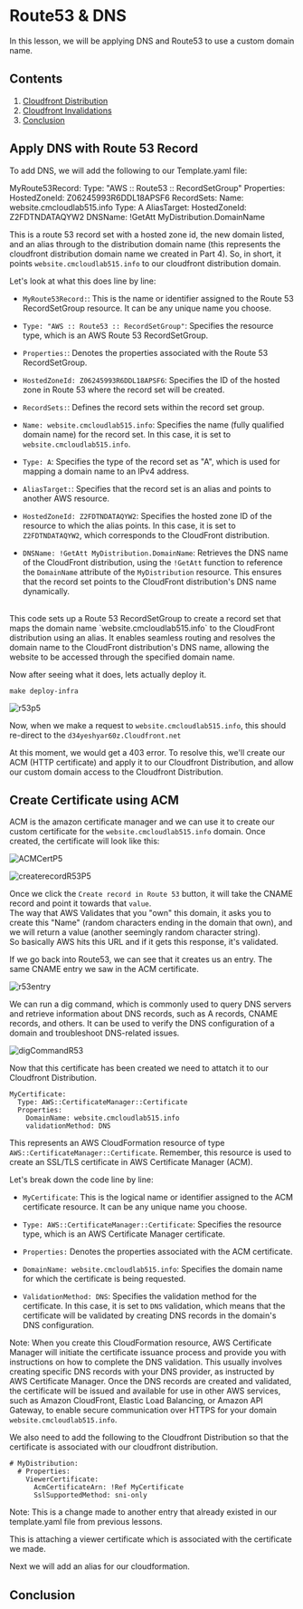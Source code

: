 # Route53 & DNS

In this lesson, we will be applying DNS and Route53 to use a custom domain name.

## Contents
1. [Cloudfront Distribution](#cloudfront-distribution)
2. [Cloudfront Invalidations](#cloudfront-invalidations)
3. [Conclusion](#conclusion)

## Apply DNS with Route 53 Record
To add DNS, we will add the following to our Template.yaml file:

MyRoute53Record:
  Type: "AWS :: Route53 :: RecordSetGroup"
  Properties: 
    HostedZoneId: Z06245993R6DDL18APSF6
    RecordSets:
      Name: website.cmcloudlab515.info 
      Type: A
      AliasTarget:
        HostedZoneId: Z2FDTNDATAQYW2
        DNSName: !GetAtt MyDistribution.DomainName

This is a route 53 record set with a hosted zone id, the new domain listed, and an alias through to the distribution domain name (this represents the cloudfront distribution domain name we created in Part 4). So, in short, it points `website.cmcloudlab515.info` to our cloudfront distribution domain. <br>

Let's look at what this does line by line: <br>

- `MyRoute53Record:`: This is the name or identifier assigned to the Route 53 RecordSetGroup resource. It can be any unique name you choose.

- `Type: "AWS :: Route53 :: RecordSetGroup"`: Specifies the resource type, which is an AWS Route 53 RecordSetGroup.

- `Properties:`: Denotes the properties associated with the Route 53 RecordSetGroup.

- `HostedZoneId: Z06245993R6DDL18APSF6`: Specifies the ID of the hosted zone in Route 53 where the record set will be created.

- `RecordSets:`: Defines the record sets within the record set group.

- `Name: website.cmcloudlab515.info`: Specifies the name (fully qualified domain name) for the record set. In this case, it is set to `website.cmcloudlab515.info`.

- `Type: A`: Specifies the type of the record set as "A", which is used for mapping a domain name to an IPv4 address.

- `AliasTarget:`: Specifies that the record set is an alias and points to another AWS resource.

- `HostedZoneId: Z2FDTNDATAQYW2`: Specifies the hosted zone ID of the resource to which the alias points. In this case, it is set to `Z2FDTNDATAQYW2`, which corresponds to the CloudFront distribution.

- `DNSName: !GetAtt MyDistribution.DomainName`: Retrieves the DNS name of the CloudFront distribution, using the `!GetAtt` function to reference the `DomainName` attribute of the `MyDistribution` resource. This ensures that the record set points to the CloudFront distribution's DNS name dynamically.
<br>
This code sets up a Route 53 RecordSetGroup to create a record set that maps the domain name `website.cmcloudlab515.info` to the CloudFront distribution using an alias. It enables seamless routing and resolves the domain name to the CloudFront distribution's DNS name, allowing the website to be accessed through the specified domain name. <br>

Now after seeing what it does, lets actually deploy it. <br>

```
make deploy-infra
```

![r53p5](/images/r53P5.png)

Now, when we make a request to `website.cmcloudlab515.info`, this should re-direct to the `d34yeshyar60z.Cloudfront.net`

At this moment, we would get a 403 error. To resolve this, we'll create our ACM (HTTP certificate) and apply it to our Cloudfront Distribution, and allow our custom domain access to the Cloudfront Distribution.

## Create Certificate using ACM
ACM is the amazon certificate manager and we can use it to create our custom certificate for the `website.cmcloudlab515.info` domain. Once created, the certificate will look like this:

![ACMCertP5](/images/ACMCertP5.png)

![createrecordR53P5](/images/createrecordR53P5.png)


Once we click the `Create record in Route 53` button, it will take the CNAME record and point it towards that `value`. <br>
The way that AWS Validates that you "own" this domain, it asks you to create this "Name" (random characters ending in the domain that own), and we will return a value (another seemingly random character string). <br>
So basically AWS hits this URL and if it gets this response, it's validated. <br>

If we go back into Route53, we can see that it creates us an entry. The same CNAME entry we saw in the ACM certificate.

![r53entry](/images/r53entry.png)

We can run a dig command, which is commonly used to query DNS servers and retrieve information about DNS records, such as A records, CNAME records, and others. It can be used to verify the DNS configuration of a domain and troubleshoot DNS-related issues.

![digCommandR53](/images/digCommandR53.png)

Now that this certificate has been created we need to attatch it to our Cloudfront Distribution. 

```
MyCertificate:
  Type: AWS::CertificateManager::Certificate
  Properties:
    DomainName: website.cmcloudlab515.info
    validationMethod: DNS
```

This represents an AWS CloudFormation resource of type `AWS::CertificateManager::Certificate`. Remember, this resource is used to create an SSL/TLS certificate in AWS Certificate Manager (ACM).

Let's break down the code line by line:

- `MyCertificate`: This is the logical name or identifier assigned to the ACM certificate resource. It can be any unique name you choose.

- `Type: AWS::CertificateManager::Certificate`: Specifies the resource type, which is an AWS Certificate Manager certificate.

- `Properties:` Denotes the properties associated with the ACM certificate.

- `DomainName: website.cmcloudlab515.info`: Specifies the domain name for which the certificate is being requested.

- `ValidationMethod: DNS`: Specifies the validation method for the certificate. In this case, it is set to `DNS` validation, which means that the certificate will be validated by creating DNS records in the domain's DNS configuration.

Note: When you create this CloudFormation resource, AWS Certificate Manager will initiate the certificate issuance process and provide you with instructions on how to complete the DNS validation. This usually involves creating specific DNS records with your DNS provider, as instructed by AWS Certificate Manager. Once the DNS records are created and validated, the certificate will be issued and available for use in other AWS services, such as Amazon CloudFront, Elastic Load Balancing, or Amazon API Gateway, to enable secure communication over HTTPS for your domain `website.cmcloudlab515.info`.

We also need to add the following to the Cloudfront Distribution so that the certificate is associated with our cloudfront distribution.

```
# MyDistribution:
  # Properties:
    ViewerCertificate: 
      AcmCertificateArn: !Ref MyCertificate
      SslSupportedMethod: sni-only
```

Note: This is a change made to another entry that already existed in our template.yaml file from previous lessons.

This is attaching a viewer certificate which is associated with the certificate we made.

Next we will add an alias for our cloudformation.



## Conclusion


